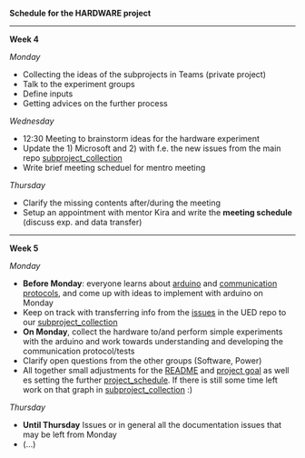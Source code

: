 **Schedule for the  HARDWARE project**

__________________________________________________________________________________________________

**Week 4**

*Monday*
- Collecting the ideas of the subprojects in Teams (private project)
- Talk to the experiment groups
- Define inputs 
- Getting advices on the further process

*Wednesday*
- 12:30 Meeting to brainstorm ideas for the hardware experiment
- Update the 1) Microsoft and 2) with f.e. the new issues from the main repo [subproject_collection](https://git.science.uu.nl/j.lomker/experiment-design-2020/-/blob/master/projects/Hardware_Johanna_Floris_Frank/subproject_collection.md)
- Write brief meeting scheduel for mentro meeting

*Thursday*
- Clarify the missing contents after/during the meeting
- Setup an appointment with mentor Kira and write the **meeting schedule** (discuss exp. and data transfer)

__________________________________________________________________________________________________

**Week 5**

*Monday*

- **Before Monday**: everyone learns about [arduino](https://www.arduino.cc/en/Tutorial/LibraryExamples/MasterReader) and [communication protocols](https://www.arduino.cc/en/reference/SPI), and come up with ideas to implement with arduino on Monday
- Keep on track with transferring info from the [issues](https://git.science.uu.nl/ued2020/experiment-design-2020/-/issues) in the UED repo to our [subproject_collection](https://git.science.uu.nl/j.lomker/experiment-design-2020/-/blob/master/projects/Hardware_Johanna_Floris_Frank/subproject_collection.md)
- **On Monday**, collect the hardware to/and perform simple experiments with the arduino and work towards understanding and developing the communication protocol/tests
- Clarify open questions from the other groups (Software, Power)
- All together small adjustments for the [README](https://git.science.uu.nl/j.lomker/experiment-design-2020/-/blob/master/projects/Hardware_Johanna_Floris_Frank/README.md) and [project goal](https://git.science.uu.nl/j.lomker/experiment-design-2020/-/blob/master/projects/Hardware_Johanna_Floris_Frank/project_goals_hardware.md) as well es setting the further [project_schedule](https://git.science.uu.nl/j.lomker/experiment-design-2020/-/blob/master/projects/Hardware_Johanna_Floris_Frank/project_schedule.md). If there is still some time left work on that graph in [subproject_collection](https://git.science.uu.nl/j.lomker/experiment-design-2020/-/blob/master/projects/Hardware_Johanna_Floris_Frank/subproject_collection.md) :)


*Thursday*
- **Until Thursday** Issues or in general all the documentation issues that may be left from Monday
- (...)
